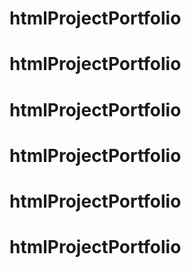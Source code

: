 # htmlProjectPortfolio
# htmlProjectPortfolio
# htmlProjectPortfolio
# htmlProjectPortfolio
# htmlProjectPortfolio
# htmlProjectPortfolio
